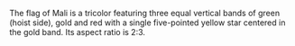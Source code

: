The flag of Mali is a tricolor featuring three equal vertical bands of green (hoist side), gold and red with a single five-pointed yellow star centered in the gold band. Its aspect ratio is 2:3.